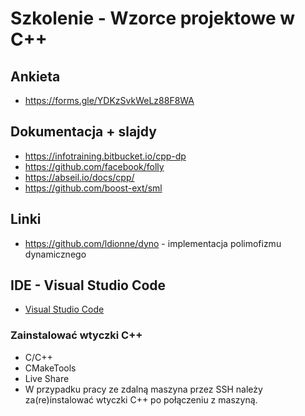 # Szkolenie - Wzorce projektowe w C++ #

## Ankieta

* https://forms.gle/YDKzSvkWeLz88F8WA

## Dokumentacja + slajdy

* https://infotraining.bitbucket.io/cpp-dp
* https://github.com/facebook/folly
* https://abseil.io/docs/cpp/
* https://github.com/boost-ext/sml

## Linki

* https://github.com/ldionne/dyno - implementacja polimofizmu dynamicznego

## IDE - Visual Studio Code

* [Visual Studio Code](https://code.visualstudio.com/)

### Zainstalować wtyczki C++

* C/C++
* CMakeTools
* Live Share
* W przypadku pracy ze zdalną maszyna przez SSH należy za(re)instalować wtyczki C++ po połączeniu z maszyną.
